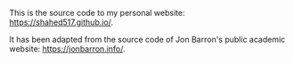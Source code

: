 This is the source code to my personal website: https://shahed517.github.io/.

It has been adapted from the source code of Jon Barron's public academic website: https://jonbarron.info/. 
